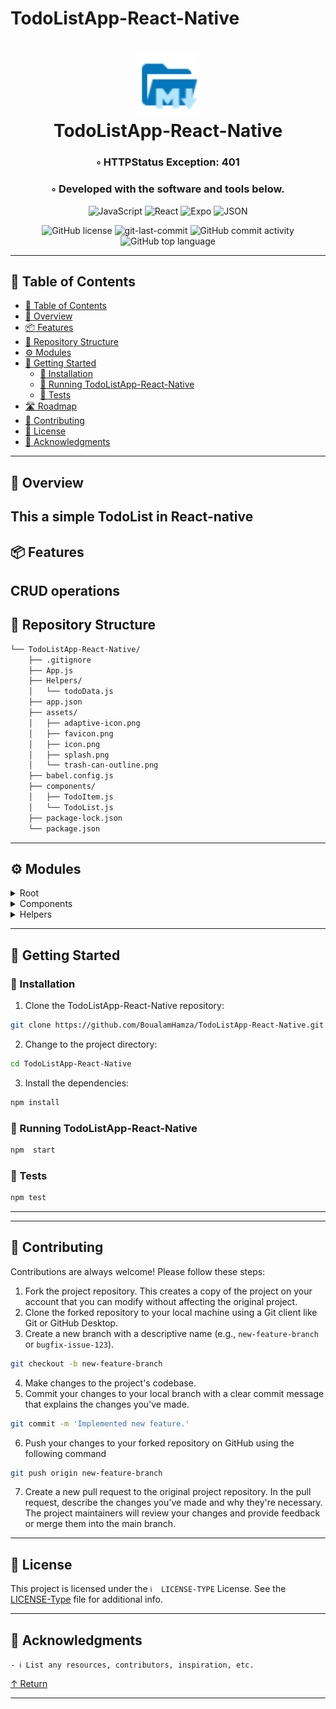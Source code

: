 # TodoListApp-React-Native
<div align="center">
<h1 align="center">
<img src="https://raw.githubusercontent.com/PKief/vscode-material-icon-theme/ec559a9f6bfd399b82bb44393651661b08aaf7ba/icons/folder-markdown-open.svg" width="100" />
<br>TodoListApp-React-Native</h1>
<h3>◦ HTTPStatus Exception: 401</h3>
<h3>◦ Developed with the software and tools below.</h3>

<p align="center">
<img src="https://img.shields.io/badge/JavaScript-F7DF1E.svg?style&logo=JavaScript&logoColor=black" alt="JavaScript" />
<img src="https://img.shields.io/badge/React-61DAFB.svg?style&logo=React&logoColor=black" alt="React" />
<img src="https://img.shields.io/badge/Expo-000020.svg?style&logo=Expo&logoColor=white" alt="Expo" />
<img src="https://img.shields.io/badge/JSON-000000.svg?style&logo=JSON&logoColor=white" alt="JSON" />
</p>
<img src="https://img.shields.io/github/license/BoualamHamza/TodoListApp-React-Native.git?style&color=5D6D7E" alt="GitHub license" />
<img src="https://img.shields.io/github/last-commit/BoualamHamza/TodoListApp-React-Native.git?style&color=5D6D7E" alt="git-last-commit" />
<img src="https://img.shields.io/github/commit-activity/m/BoualamHamza/TodoListApp-React-Native.git?style&color=5D6D7E" alt="GitHub commit activity" />
<img src="https://img.shields.io/github/languages/top/BoualamHamza/TodoListApp-React-Native.git?style&color=5D6D7E" alt="GitHub top language" />
</div>

---

## 📖 Table of Contents
- [📖 Table of Contents](#-table-of-contents)
- [📍 Overview](#-overview)
- [📦 Features](#-features)
- [📂 Repository Structure](#-repository-structure)
- [⚙️ Modules](#modules)
- [🚀 Getting Started](#-getting-started)
    - [🔧 Installation](#-installation)
    - [🤖 Running TodoListApp-React-Native](#-running-TodoListApp-React-Native)
    - [🧪 Tests](#-tests)
- [🛣 Roadmap](#-roadmap)
- [🤝 Contributing](#-contributing)
- [📄 License](#-license)
- [👏 Acknowledgments](#-acknowledgments)

---


## 📍 Overview

This a simple TodoList in React-native  
---

## 📦 Features

CRUD operations
---


## 📂 Repository Structure

```sh
└── TodoListApp-React-Native/
    ├── .gitignore
    ├── App.js
    ├── Helpers/
    │   └── todoData.js
    ├── app.json
    ├── assets/
    │   ├── adaptive-icon.png
    │   ├── favicon.png
    │   ├── icon.png
    │   ├── splash.png
    │   └── trash-can-outline.png
    ├── babel.config.js
    ├── components/
    │   ├── TodoItem.js
    │   └── TodoList.js
    ├── package-lock.json
    └── package.json
```


---

## ⚙️ Modules

<details closed><summary>Root</summary>

| File                                                                                                      | Summary                   |
| ---                                                                                                       | ---                       |
| [babel.config.js](https://github.com/BoualamHamza/TodoListApp-React-Native.git/blob/main/babel.config.js) | HTTPStatus Exception: 401 |
| [App.js](https://github.com/BoualamHamza/TodoListApp-React-Native.git/blob/main/App.js)                   | HTTPStatus Exception: 401 |

</details>

<details closed><summary>Components</summary>

| File                                                                                                         | Summary                   |
| ---                                                                                                          | ---                       |
| [TodoList.js](https://github.com/BoualamHamza/TodoListApp-React-Native.git/blob/main/components/TodoList.js) | HTTPStatus Exception: 401 |
| [TodoItem.js](https://github.com/BoualamHamza/TodoListApp-React-Native.git/blob/main/components/TodoItem.js) | HTTPStatus Exception: 401 |

</details>

<details closed><summary>Helpers</summary>

| File                                                                                                      | Summary                   |
| ---                                                                                                       | ---                       |
| [todoData.js](https://github.com/BoualamHamza/TodoListApp-React-Native.git/blob/main/Helpers/todoData.js) | HTTPStatus Exception: 401 |

</details>

---

## 🚀 Getting Started

### 🔧 Installation

1. Clone the TodoListApp-React-Native repository:
```sh
git clone https://github.com/BoualamHamza/TodoListApp-React-Native.git
```

2. Change to the project directory:
```sh
cd TodoListApp-React-Native
```

3. Install the dependencies:
```sh
npm install
```

### 🤖 Running TodoListApp-React-Native

```sh
npm  start 
```

### 🧪 Tests
```sh
npm test
```

---


---

## 🤝 Contributing

Contributions are always welcome! Please follow these steps:
1. Fork the project repository. This creates a copy of the project on your account that you can modify without affecting the original project.
2. Clone the forked repository to your local machine using a Git client like Git or GitHub Desktop.
3. Create a new branch with a descriptive name (e.g., `new-feature-branch` or `bugfix-issue-123`).
```sh
git checkout -b new-feature-branch
```
4. Make changes to the project's codebase.
5. Commit your changes to your local branch with a clear commit message that explains the changes you've made.
```sh
git commit -m 'Implemented new feature.'
```
6. Push your changes to your forked repository on GitHub using the following command
```sh
git push origin new-feature-branch
```
7. Create a new pull request to the original project repository. In the pull request, describe the changes you've made and why they're necessary.
The project maintainers will review your changes and provide feedback or merge them into the main branch.

---

## 📄 License

This project is licensed under the `ℹ️  LICENSE-TYPE` License. See the [LICENSE-Type](LICENSE) file for additional info.

---

## 👏 Acknowledgments

`- ℹ️ List any resources, contributors, inspiration, etc.`

[↑ Return](#Top)

---
